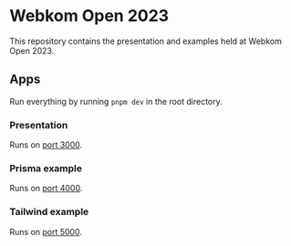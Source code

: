 # Webkom Open 2023

This repository contains the presentation and examples held at Webkom Open 2023.

## Apps

Run everything by running `pnpm dev` in the root directory.

### Presentation

Runs on [port 3000](http://localhost:3000/).

### Prisma example

Runs on [port 4000](http://localhost:4000/).

### Tailwind example

Runs on [port 5000](http://localhost:5000/).
